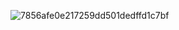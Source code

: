 ![7856afe0e217259dd501dedffd1c7bf](https://github.com/user-attachments/assets/fda27dd3-5eae-4246-af1b-dbb05f841877)
